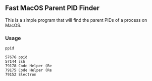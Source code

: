 ## Fast MacOS Parent PID Finder

This is a simple program that will find the parent PIDs of a process on MacOS.

### Usage

```bash
ppid
```

```csv
57676 ppid
57144 zsh
79178 Code Helper (Re
79175 Code Helper (Re
79152 Electron
```
